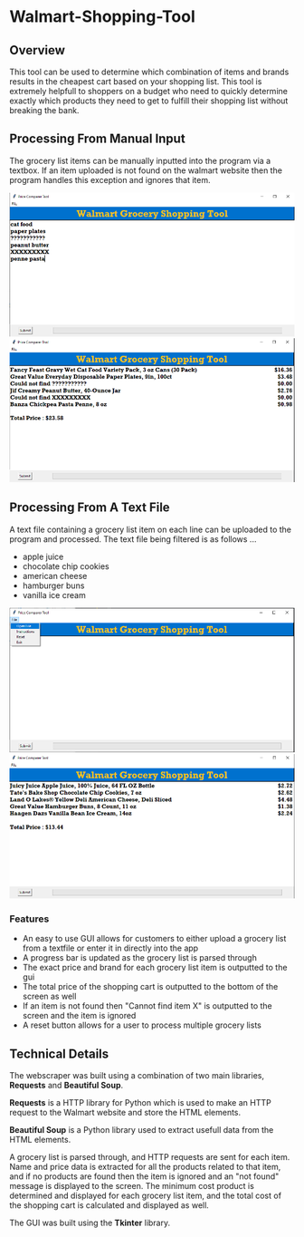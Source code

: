 # Walmart-Shopping-Tool

## Overview
This tool can be used to determine which combination of items and brands results in the cheapest cart based on your shopping list. 
This tool is extremely helpfull to shoppers on a budget who need to quickly determine exactly which products they need to get to fulfill their shopping list without breaking the bank.

## Processing From Manual Input
The grocery list items can be manually inputted into the program via a textbox. If an item uploaded is not found on the walmart website then the program handles this exception and ignores that item. 

<p align="center">
  <a href="https://github.com/tczartoryski/walmart-shopping-tool">
    <img src="project_images/manual_input_with_errors.png">
  </a>
  <a href="https://github.com/tczartoryski/walmart-shopping-tool">
    <img src="project_images/filtered_manual_input_with_errors.png">
  </a>
</p>

## Processing From A Text File
A text file containing a grocery list item on each line can be uploaded to the program and processed. The text file being filtered is as follows ...

* apple juice
* chocolate chip cookies
* american cheese
* hamburger buns
* vanilla ice cream


<p align="center">
  <a href="https://github.com/tczartoryski/walmart-shopping-tool">
    <img src="project_images/inputting_grocery_list.png">
  </a>
  <a href="https://github.com/tczartoryski/walmart-shopping-tool">
    <img src="project_images/filtered_grocery_list.png">
  </a>
</p>

### Features
* An easy to use GUI allows for customers to either upload a grocery list from a textfile or enter it in directly into the app
* A progress bar is updated as the grocery list is parsed through
* The exact price and brand for each grocery list item  is outputted to the gui 
* The total price of the shopping cart is outputted to the bottom of the screen as well
* If an item is not found then "Cannot find item X" is outputted to the screen and the item is ignored
* A reset button allows for a user to process multiple grocery lists

## Technical Details
The webscraper was built using a combination of two main libraries, **Requests** and **Beautiful Soup**.

**Requests** is a HTTP library for Python which is used to make an HTTP request to the Walmart website and store the HTML elements.

**Beautiful Soup** is a Python library used to extract usefull data from the HTML elements.

A grocery list is parsed through, and HTTP requests are sent for each item. Name and price data is extracted for all the products related to that item, and if no products are found then the item is ignored and an "not found" message is displayed to the screen.
The minimum cost product is determined and displayed for each grocery list item, and the total cost of the shopping cart is calculated and displayed as well.

The GUI was built using the **Tkinter** library.
